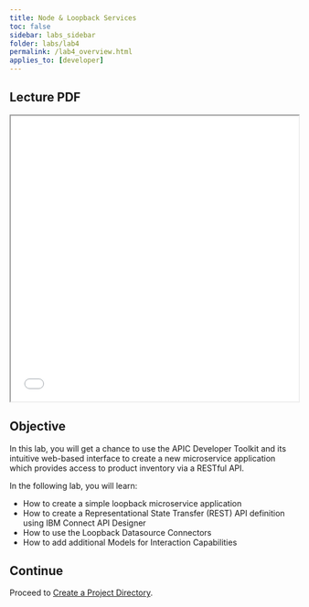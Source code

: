 ```yaml
---
title: Node & Loopback Services
toc: false
sidebar: labs_sidebar
folder: labs/lab4
permalink: /lab4_overview.html
applies_to: [developer]
---
```


## Lecture PDF

 <iframe style="overflow:hidden;height:500;width:100%" height="500" width="100%" src="/assets/lectures/Lecture-Node_Loopback_Services.pdf"> </iframe>

## Objective

In this lab, you will get a chance to use the APIC Developer Toolkit and its intuitive web-based interface to create a new microservice application which provides access to product inventory via a RESTful API.

In the following lab, you will learn:

+ How to create a simple loopback microservice application
+ How to create a Representational State Transfer (REST) API definition using IBM Connect API Designer
+ How to use the Loopback Datasource Connectors
+ How to add additional Models for Interaction Capabilities


## Continue

Proceed to [Create a Project Directory](lab4_create_project_dir.html).